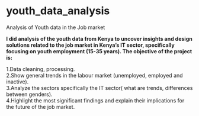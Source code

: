 # youth_data_analysis
Analysis of Youth data in the Job market

**I did analysis of the youth data from Kenya to uncover insights and design solutions related to the job market in Kenya’s IT sector, specifically focusing on youth employment (15-35 years).
The objective of the project is:**

1.Data cleaning, processing.<br>
2.Show general trends in the labour market (unemployed, employed and inactive).<br>
3.Analyze the sectors specifically the IT sector( what are trends, differences between genders).<br>
4.Highlight the most significant findings and explain their implications for the future of the job market.
